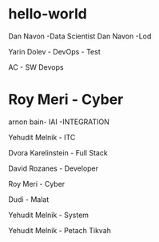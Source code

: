 # hello-world


Dan Navon -Data Scientist
Dan Navon -Lod

Yarin Dolev - DevOps - Test

AC - SW Devops

Roy Meri - Cyber
=======

arnon bain- IAI -INTEGRATION



Yehudit Melnik - ITC



Dvora Karelinstein - Full Stack

David Rozanes - Developer

Roy Meri - Cyber

Dudi - Malat

Yehudit Melnik - System

Yehudit Melnik - Petach Tikvah
